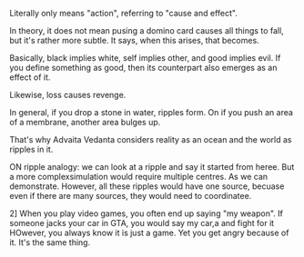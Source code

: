Literally only means "action", referring to "cause and effect".

In theory, it does not mean pusing a domino card causes all things to fall, but it's rather more subtle. It says, when this arises, that becomes.

Basically, black implies white, self implies other, and good implies evil.
If you define something as good, then its counterpart also emerges as an effect of it.

Likewise, loss causes revenge.

In general, if you drop a stone in water, ripples form. On if you push an area of a membrane, another area bulges up.

That's why Advaita Vedanta considers reality as an ocean and the world as ripples in it.

ON ripple analogy: we can look at a ripple and say it started from heree. But a more complexsimulation would require multiple centres. As we can demonstrate. However, all these ripples would have one source, becuase even if there are many sources, they would  need to coordinatee.

2] When you play video games, you often end up saying "my weapon". If someone jacks your car in GTA, you would say my car,a  and fight for it HOwever, you always know it is just a game. Yet you get angry because of it. It's the same thing.